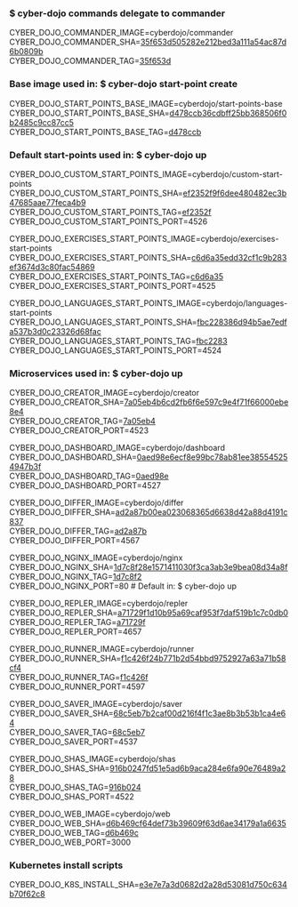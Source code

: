 ### $ cyber-dojo commands delegate to commander

CYBER_DOJO_COMMANDER_IMAGE=cyberdojo/commander  
CYBER_DOJO_COMMANDER_SHA=[35f653d505282e212bed3a111a54ac87d6b0809b](https://github.com/cyber-dojo/commander/commit/35f653d505282e212bed3a111a54ac87d6b0809b)  
CYBER_DOJO_COMMANDER_TAG=[35f653d](https://hub.docker.com/layers/cyberdojo/commander/35f653d/images/sha256-0109ebb2388ba394e16abe99464f359e449d51685ee8340eea4e459c33e04ac1)  

### Base image used in: $ cyber-dojo start-point create

CYBER_DOJO_START_POINTS_BASE_IMAGE=cyberdojo/start-points-base  
CYBER_DOJO_START_POINTS_BASE_SHA=[d478ccb36cdbff25bb368506f0b2485c9cc87cc5](https://github.com/cyber-dojo/start-points-base/commit/d478ccb36cdbff25bb368506f0b2485c9cc87cc5)  
CYBER_DOJO_START_POINTS_BASE_TAG=[d478ccb](https://hub.docker.com/layers/cyberdojo/start-points-base/d478ccb/images/sha256-402adefd8be573b4b0eead68436c2958e957df173c365e03c55bec5b0d3fd87e)  

### Default start-points used in: $ cyber-dojo up

CYBER_DOJO_CUSTOM_START_POINTS_IMAGE=cyberdojo/custom-start-points  
CYBER_DOJO_CUSTOM_START_POINTS_SHA=[ef2352f9f6dee480482ec3b47685aae77feca4b9](https://github.com/cyber-dojo/custom-start-points/commit/ef2352f9f6dee480482ec3b47685aae77feca4b9)  
CYBER_DOJO_CUSTOM_START_POINTS_TAG=[ef2352f](https://hub.docker.com/layers/cyberdojo/custom-start-points/ef2352f/images/sha256-1ea9ac6b3ad0e98b6b030e34cd30e330d09e0c9cc7eee7623ba06795364fd91e)  
CYBER_DOJO_CUSTOM_START_POINTS_PORT=4526

CYBER_DOJO_EXERCISES_START_POINTS_IMAGE=cyberdojo/exercises-start-points  
CYBER_DOJO_EXERCISES_START_POINTS_SHA=[c6d6a35edd32cf1c9b283ef3674d3c80fac54869](https://github.com/cyber-dojo/exercises-start-points/commit/c6d6a35edd32cf1c9b283ef3674d3c80fac54869)  
CYBER_DOJO_EXERCISES_START_POINTS_TAG=[c6d6a35](https://hub.docker.com/layers/cyberdojo/exercises-start-points/c6d6a35/images/sha256-76e4fef7e98a2248ac2705fee422d8e2e3ce1edb9109e8c0e2f7cb52c28c20c3)  
CYBER_DOJO_EXERCISES_START_POINTS_PORT=4525

CYBER_DOJO_LANGUAGES_START_POINTS_IMAGE=cyberdojo/languages-start-points  
CYBER_DOJO_LANGUAGES_START_POINTS_SHA=[fbc228386d94b5ae7edfa537b3d0c23326d68fac](https://github.com/cyber-dojo/languages-start-points/commit/fbc228386d94b5ae7edfa537b3d0c23326d68fac)  
CYBER_DOJO_LANGUAGES_START_POINTS_TAG=[fbc2283](https://hub.docker.com/layers/cyberdojo/languages-start-points/fbc2283/images/sha256-9a60a776fc32c4e2bf8fd46f48a4625e17f2b402beaa2730fa140f2b4007eb26)  
CYBER_DOJO_LANGUAGES_START_POINTS_PORT=4524

### Microservices used in: $ cyber-dojo up

CYBER_DOJO_CREATOR_IMAGE=cyberdojo/creator  
CYBER_DOJO_CREATOR_SHA=[7a05eb4b6cd2fb6f6e597c9e4f71f66000ebe8e4](https://github.com/cyber-dojo/creator/commit/7a05eb4b6cd2fb6f6e597c9e4f71f66000ebe8e4)  
CYBER_DOJO_CREATOR_TAG=[7a05eb4](https://hub.docker.com/layers/cyberdojo/creator/7a05eb4/images/sha256-12bfc09116a85d9fd427ff4542932880f1bac088a85b5ebb88cd74175c767807)  
CYBER_DOJO_CREATOR_PORT=4523

CYBER_DOJO_DASHBOARD_IMAGE=cyberdojo/dashboard  
CYBER_DOJO_DASHBOARD_SHA=[0aed98e6ecf8e99bc78ab81ee385545254947b3f](https://github.com/cyber-dojo/dashboard/commit/0aed98e6ecf8e99bc78ab81ee385545254947b3f)  
CYBER_DOJO_DASHBOARD_TAG=[0aed98e](https://hub.docker.com/layers/cyberdojo/dashboard/0aed98e/images/sha256-a3b2190b68c7c2702b2358477629617a12c820fe02e3da32c516b824b9029497)  
CYBER_DOJO_DASHBOARD_PORT=4527

CYBER_DOJO_DIFFER_IMAGE=cyberdojo/differ  
CYBER_DOJO_DIFFER_SHA=[ad2a87b00ea023068365d6638d42a88d4191c837](https://github.com/cyber-dojo/differ/commit/ad2a87b00ea023068365d6638d42a88d4191c837)  
CYBER_DOJO_DIFFER_TAG=[ad2a87b](https://hub.docker.com/layers/cyberdojo/differ/ad2a87b/images/sha256-a732fab6805183d22d4cd45ccce255be406a761d0560ee257cc2b95a76567039)  
CYBER_DOJO_DIFFER_PORT=4567

CYBER_DOJO_NGINX_IMAGE=cyberdojo/nginx  
CYBER_DOJO_NGINX_SHA=[1d7c8f28e1571411030f3ca3ab3e9bea08d34a8f](https://github.com/cyber-dojo/nginx/commit/1d7c8f28e1571411030f3ca3ab3e9bea08d34a8f)  
CYBER_DOJO_NGINX_TAG=[1d7c8f2](https://hub.docker.com/layers/cyberdojo/nginx/1d7c8f2/images/sha256-551b59ba22ab150bf79b0f8131d35daed29d7d0d6fcb9211ca508b790de471a7)  
CYBER_DOJO_NGINX_PORT=80 # Default in: $ cyber-dojo up

CYBER_DOJO_REPLER_IMAGE=cyberdojo/repler  
CYBER_DOJO_REPLER_SHA=[a71729f1d10b95a69caf953f7daf519b1c7c0db0](https://github.com/cyber-dojo/repler/commit/a71729f1d10b95a69caf953f7daf519b1c7c0db0)  
CYBER_DOJO_REPLER_TAG=[a71729f](https://hub.docker.com/layers/cyberdojo/repler/a71729f/images/sha256-f740fb1897b22780583cc49c0b8460d4f6a4e56d603cbcc65f10a6132c2ff65a)  
CYBER_DOJO_REPLER_PORT=4657

CYBER_DOJO_RUNNER_IMAGE=cyberdojo/runner  
CYBER_DOJO_RUNNER_SHA=[f1c426f24b771b2d54bbd9752927a63a71b58cf4](https://github.com/cyber-dojo/runner/commit/f1c426f24b771b2d54bbd9752927a63a71b58cf4)  
CYBER_DOJO_RUNNER_TAG=[f1c426f](https://hub.docker.com/layers/cyberdojo/runner/f1c426f/images/sha256-9e490165d5e8f8a8260a7be37595328c3e3ff74252c1ca312ae64f3ebfad1636)  
CYBER_DOJO_RUNNER_PORT=4597

CYBER_DOJO_SAVER_IMAGE=cyberdojo/saver  
CYBER_DOJO_SAVER_SHA=[68c5eb7b2caf00d216f4f1c3ae8b3b53b1ca4e64](https://github.com/cyber-dojo/saver/commit/68c5eb7b2caf00d216f4f1c3ae8b3b53b1ca4e64)  
CYBER_DOJO_SAVER_TAG=[68c5eb7](https://hub.docker.com/layers/cyberdojo/saver/68c5eb7/images/sha256-8ba413cc804ecac73779925f0d97a021e7c13a0cbd8dd24eaaf27e833c3619e2)  
CYBER_DOJO_SAVER_PORT=4537

CYBER_DOJO_SHAS_IMAGE=cyberdojo/shas  
CYBER_DOJO_SHAS_SHA=[916b0247fd51e5ad6b9aca284e6fa90e76489a28](https://github.com/cyber-dojo/shas/commit/916b0247fd51e5ad6b9aca284e6fa90e76489a28)  
CYBER_DOJO_SHAS_TAG=[916b024](https://hub.docker.com/layers/cyberdojo/shas/916b024/images/sha256-aadbfc30734b75369002c69e6232a47f45e202f19280747028b5d337a05645e5)  
CYBER_DOJO_SHAS_PORT=4522

CYBER_DOJO_WEB_IMAGE=cyberdojo/web  
CYBER_DOJO_WEB_SHA=[d6b469cf64def73b39609f63d6ae34179a1a6635](https://github.com/cyber-dojo/web/commit/d6b469cf64def73b39609f63d6ae34179a1a6635)  
CYBER_DOJO_WEB_TAG=[d6b469c](https://hub.docker.com/layers/cyberdojo/web/d6b469c/images/sha256-1ee87ada61d95397fed1f14d2d0ef7c82549ed81aac902c58a4df7924a8ef2b7)  
CYBER_DOJO_WEB_PORT=3000

### Kubernetes install scripts
CYBER_DOJO_K8S_INSTALL_SHA=[e3e7e7a3d0682d2a28d53081d750c634b70f62c8](https://github.com/cyber-dojo/k8s-install/commit/e3e7e7a3d0682d2a28d53081d750c634b70f62c8)  
